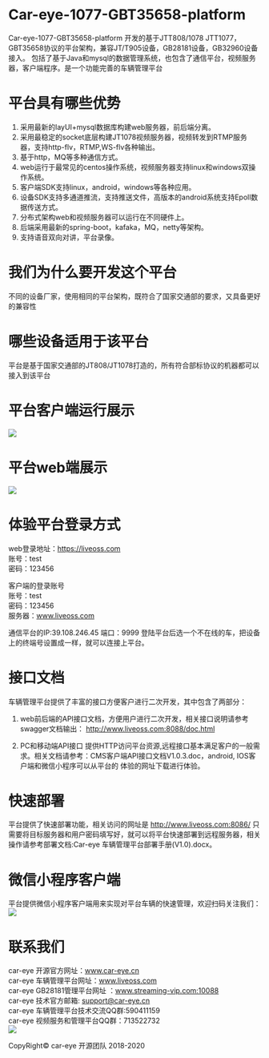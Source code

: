 ﻿
# Car-eye-1077-GBT35658-platform 

Car-eye-1077-GBT35658-platform  开发的基于JTT808/1078 JTT1077，GBT35658协议的平台架构，兼容JT/T905设备，GB28181设备，GB32960设备接入。
包括了基于Java和mysql的数据管理系统，也包含了通信平台，视频服务器，客户端程序。是一个功能完善的车辆管理平台

# 平台具有哪些优势
1. 采用最新的layUI+mysql数据库构建web服务器，前后端分离。
2. 采用最稳定的socket底层构建JT1078视频服务器，视频转发到RTMP服务器，支持http-flv，RTMP,WS-flv各种输出。
3. 基于http，MQ等多种通信方式。
4. web运行于最常见的centos操作系统，视频服务器支持linux和windows双操作系统。
5. 客户端SDK支持linux，android，windows等各种应用。
6. 设备SDK支持多通道推流，支持推送文件，高版本的android系统支持Epoll数据传送方式。
7. 分布式架构web和视频服务器可以运行在不同硬件上。
8. 后端采用最新的spring-boot，kafaka，MQ，netty等架构。
9. 支持语音双向对讲，平台录像。

# 我们为什么要开发这个平台

不同的设备厂家，使用相同的平台架构，既符合了国家交通部的要求，又具备更好的兼容性

# 哪些设备适用于该平台

平台是基于国家交通部的JT808/JT1078打造的，所有符合部标协议的机器都可以接入到该平台


# 平台客户端运行展示


![](https://gitee.com/careye_open_source_platform_group/Car-eye-JTT1077-JT796-platform/raw/master/Car-eye.png)



# 平台web端展示

![](https://gitee.com/careye_open_source_platform_group/Car-eye-JTT1077-JT796-platform/raw/master/web.png)


# 体验平台登录方式

web登录地址：https://liveoss.com  
账号：test      
密码：123456     

客户端的登录账号     
账号：test    
密码：123456   
服务器：www.liveoss.com     

通信平台的IP:39.108.246.45
端口：9999
登陆平台后选一个不在线的车，把设备上的终端号设置成一样，就可以连接上平台。


# 接口文档

车辆管理平台提供了丰富的接口方便客户进行二次开发，其中包含了两部分：
1. web前后端的API接口文档，方便用户进行二次开发，相关接口说明请参考swagger文档输出：
http://www.liveoss.com:8088/doc.html

2. PC和移动端API接口
提供HTTP访问平台资源,远程接口基本满足客户的一般需求。相关文档请参考：CMS客户端API接口文档V1.0.3.doc，android, IOS客户端和微信小程序可以从平台的
体验的网址下载进行体验。

# 快速部署

平台提供了快速部署功能，相关访问的网址是  http://www.liveoss.com:8086/
只需要将目标服务器和用户密码填写好，就可以将平台快速部署到远程服务器，相关操作请参考部署文档:Car-eye 车辆管理平台部署手册(V1.0).docx。


# 微信小程序客户端   

平台提供微信小程序客户端用来实现对平台车辆的快速管理，欢迎扫码关注我们：    
![](https://gitee.com/careye_open_source_platform_group/Car-eye-JTT1077-JT796-platform/raw/master/weixin.jpg)


# 联系我们

car-eye 开源官方网址：www.car-eye.cn    
car-eye 车辆管理平台网址：www.liveoss.com  
car-eye GB28181管理平台网址 ：www.streaming-vip.com:10088     
car-eye 技术官方邮箱: support@car-eye.cn  
car-eye 车辆管理平台技术交流QQ群:590411159   
car-eye 视频服务和管理平台QQ群：713522732     
![](https://gitee.com/careye_open_source_platform_group/car-eye-jtt1078-media-server/raw/master/QQ/QQ.jpg)   

CopyRight©  car-eye 开源团队 2018-2020


